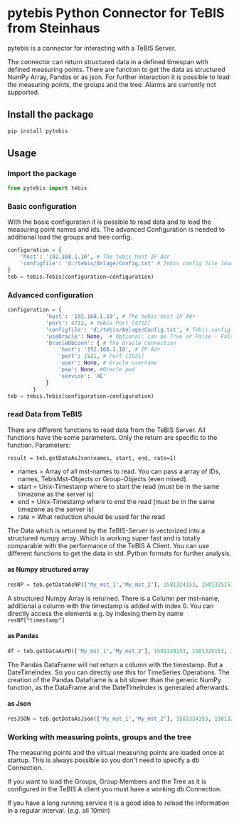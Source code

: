 # pytebis Python Connector for TeBIS from Steinhaus

pytebis is a connector for interacting with a TeBIS Server.

The connector can return structured data in a defined timespan with defined measuring points.
There are function to get the data as structured NumPy Array, Pandas or as json.
For further interaction it is possible to load the measuring points, the groups and the tree.
Alarms are currently not supported.

## Install the package

```python
pip install pytebis
```

## Usage

### Import the package

```python
from pytebis import tebis
```

### Basic configuration

With the basic configuration it is possible to read data and to load the measuring point names and ids.
The advanced Configuration is needed to additional load the groups and tree config.

```python
configuration = {
    'host': '192.168.1.10', # The tebis host IP Adr
    'configfile': 'd:/tebis/Anlage/Config.txt' # Tebis config file loaction on the server -> ask your admin
}
teb = tebis.Tebis(configuration=configuration)
```

### Advanced configuration

```python
configuration = {
            'host': '192.168.1.10', # The tebis host IP Adr
            'port': 4712, # Tebis Port [4712]
            'configfile': 'd:/tebis/Anlage/Config.txt', # Tebis config file location on the server -> ask your admin
            'useOracle': None,  # Optional: can be True or False - False to Switch off the DB usage
            'OracleDbConn': { # The Oracle Connection
                'host': '192.168.1.10', # IP Adr
                'port': 1521, # Port [1521]
                'user': None, # Oracle username
                'psw': None, #Oracle pwd
                'service': 'XE'
            }
        }
teb = tebis.Tebis(configuration=configuration)
```

### read Data from TeBIS

There are different functions to read data from the TeBIS Server. All functions have the some parameters. Only the return are specific to the function.
Parameters:

`result = teb.getDataAsJson(names, start, end, rate=1)`

- names = Array of all mst-names to read. You can pass a array of IDs, names, TebisMst-Objects or Group-Objects (even mixed).
- start = Unix-Timestamp where to start the read (must be in the same timezone as the server is)
- end = Unix-Timestamp where to end the read (must be in the same timezone as the server is)
- rate = What reduction should be used for the read

The Data which is returned by the TeBIS-Server is vectorized into a structured numpy array. Which is working super fast and is totally comparable with the performance of the TeBIS A Client. You can use different functions to get the data in std. Python formats for further analysis.

#### as Numpy structured array

```python
resNP = teb.getDataAsNP(['My_mst_1','My_mst_2'], 1581324153, 1581325153, 10)
```

A structured Numpy Array is returned. There is a Column per mst-name, additional a column with the timestamp is added with index 0.
You can directly access the elements e.g. by indexing them by name `resNP["timestamp"]`

#### as Pandas

```python
df = teb.getDataAsPD(['My_mst_1','My_mst_2'], 1581324153, 1581325153, 10)
```

The Pandas DataFrame will not return a column with the timestamp. But a DateTimeIndex. So you can directly use this for TimeSeries Operations. The creation of the Pandas Dataframe is a bit slower than the generic NumPy function, as the DataFrame and the DateTimeIndex is generated afterwards.

#### as Json

```python
resJSON = teb.getDataAsJson(['My_mst_1','My_mst_2'], 1581324153, 1581325153, 10)
```

### Working with measuring points, groups and the tree

The measuring points and the virtual measuring points are loaded once at startup. This is always possible so you don't need to specify a db Connection.

If you want to load the Groups, Group Members and the Tree as it is configured in the TeBIS A client you must have a working db Connection.

If you have a long running service it is a good idea to reload the information in a regular interval. (e.g. all 10min)

